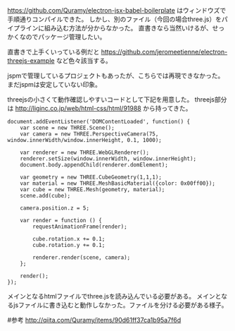 https://github.com/Quramy/electron-jsx-babel-boilerplate
はウィンドウズで手順通りコンパイルできた。
しかし、別のファイル（今回の場合three.js）をパイプラインに組み込む方法が分からなかった。
直書きなら当然いけるが、せっかくなのでパッケージ管理したい。

直書きで上手くいっている例だと
https://github.com/jeromeetienne/electron-threejs-example
など色々該当する。

jspmで管理しているプロジェクトもあったが、こちらでは再現できなかった。まだjspmは安定していない印象。

threejsの小さくて動作確認しやすいコードとして下記を用意した。
threejs部分は
http://liginc.co.jp/web/html-css/html/91988
から持ってきた。

```
document.addEventListener('DOMContentLoaded', function() {
    var scene = new THREE.Scene();
    var camera = new THREE.PerspectiveCamera(75, window.innerWidth/window.innerHeight, 0.1, 1000);

    var renderer = new THREE.WebGLRenderer();
    renderer.setSize(window.innerWidth, window.innerHeight);
    document.body.appendChild(renderer.domElement);

    var geometry = new THREE.CubeGeometry(1,1,1);
    var material = new THREE.MeshBasicMaterial({color: 0x00ff00});
    var cube = new THREE.Mesh(geometry, material);
    scene.add(cube);

    camera.position.z = 5;

    var render = function () {
        requestAnimationFrame(render);

        cube.rotation.x += 0.1;
        cube.rotation.y += 0.1;

        renderer.render(scene, camera);
    };

    render();
});
```

メインとなるhtmlファイルでthree.jsを読み込んでいる必要がある。
メインとなるjsファイルに書き込むと動作しなかった。ファイルを分ける必要がある様子。

#参考
http://qiita.com/Quramy/items/90d61ff37ca1b95a7f6d
